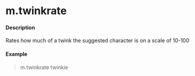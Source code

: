 # m.twinkrate

#### Description

Rates how much of a twink the suggested character is on a scale of 10-100

#### Example

> m.twinkrate twinkie
